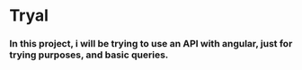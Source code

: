 # Tryal

### In this project, i will be trying to use an API with angular, just for trying purposes, and basic queries.

